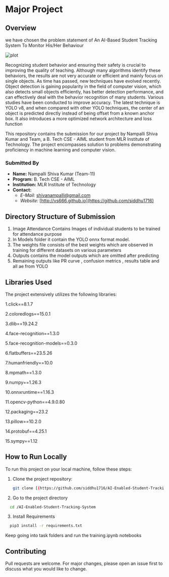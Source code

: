 # Major Project 

## Overview

we have chosen the problem statement of An AI-Based Student Tracking System To Monitor His/Her Behaviour

![plot](./directory_1/directory_2/.../directory_n/plot.png)

Recognizing student behavior and ensuring their safety is crucial to improving the quality of teaching. Although many algorithms identify these behaviors, the results are not very accurate or efficient and mainly focus on single objects. As time has passed, new techniques have evolved recently. Object detection is gaining popularity in the field of computer vision, which also detects small objects efficiently, has better detection performance, and can effectively deal with the behavior recognition of many students. Various studies have been conducted to improve accuracy. The latest technique is YOLO v8, and when compared with other YOLO techniques, the center of an object is predicted directly instead of being offset from a known anchor box. It also introduces a more optimized network architecture and loss function

This repository contains the submission for our project by Nampalli Shiva Kumar and Team, a B. Tech CSE - AIML student from MLR Institute of Technology. The project encompasses solution to problems demonstrating proficiency in machine learning and computer vision.

### Submitted By

- **Name:** Nampalli Shiva Kumar (Team-11)
- **Program:** B. Tech CSE - AIML
- **Institution:** MLR Institute of Technology
- **Contact:** 
  - *E-Mail:* shivanampalli@gmail.com
  - *Website:* [http://vs666.github.io](https://github.com/siddhu1716)

## Directory Structure of Submission

1. Image Attendance Contains Images of individual students to be trained for attendance purpose
2. In Models folder it contain the YOLO onnx format model.
3. The weights file consists of the best weights which are observed in training for different datasets on various parameters
4. Outputs contains the model outputs which are omitted after predicting
5. Remaining outputs like PR curve , confusion metrics , results table and all ae from YOLO
   

## Libraries Used

The project extensively utilizes the following libraries:

1.click==8.1.7

2.coloredlogs==15.0.1

3.dlib==19.24.2

4.face-recognition==1.3.0

5.face-recognition-models==0.3.0

6.flatbuffers==23.5.26

7.humanfriendly==10.0

8.mpmath==1.3.0

9.numpy==1.26.3

10.onnxruntime==1.16.3

11.opencv-python==4.9.0.80

12.packaging==23.2

13.pillow==10.2.0

14.protobuf==4.25.1

15.sympy==1.12

## How to Run Locally

To run this project on your local machine, follow these steps:

1. Clone the project repository:

   ```bash
   git clone [(https://github.com/siddhu1716/AI-Enabled-Student-Tracking-System.git)]
2. Go to the project directory

```bash
  cd /AI-Enabled-Student-Tracking-System
```

3. Install Requirements

```bash
  pip3 install -r requirements.txt
```
Keep going into task folders and run the training.ipynb notebooks

## Contributing

Pull requests are welcome. For major changes, please open an issue first
to discuss what you would like to change.
